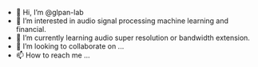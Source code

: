 - 👋 Hi, I’m @glpan-lab
- 👀 I’m interested in audio signal processing machine learning and financial.
- 🌱 I’m currently learning audio super resolution or bandwidth extension.
- 💞️ I’m looking to collaborate on ...
- 📫 How to reach me ...

<!---
glpan-lab/glpan-lab is a ✨ special ✨ repository because its `README.md` (this file) appears on your GitHub profile.
You can click the Preview link to take a look at your changes.
--->

